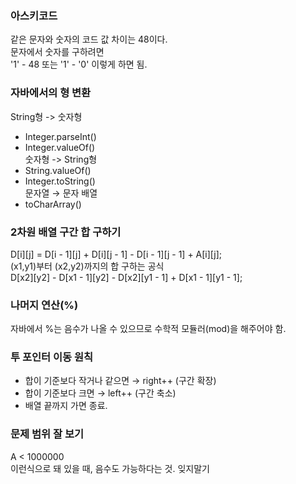 ### 아스키코드
같은 문자와 숫자의 코드 값 차이는 48이다.    
문자에서 숫자를 구하려면  
'1' - 48 또는 '1' - '0' 이렇게 하면 됨. 

### 자바에서의 형 변환
String형 -> 숫자형
- Integer.parseInt()
- Integer.valueOf()  
숫자형 -> String형
- String.valueOf()
- Integer.toString()  
문자열 → 문자 배열
- toCharArray()

### 2차원 배열 구간 합 구하기
D[i][j] = D[i - 1][j] + D[i][j - 1] - D[i - 1][j - 1] + A[i][j];  
(x1,y1)부터 (x2,y2)까지의 합 구하는 공식  
D[x2][y2] - D[x1 - 1][y2] - D[x2][y1 - 1] + D[x1 - 1][y1 - 1];  

### 나머지 연산(%)
자바에서 %는 음수가 나올 수 있으므로 수학적 모듈러(mod)을 해주어야 함. 

### 투 포인터 이동 원칙
- 합이 기준보다 작거나 같으면 → right++ (구간 확장)
- 합이 기준보다 크면 → left++ (구간 축소)
- 배열 끝까지 가면 종료.

### 문제 범위 잘 보기
A < 1000000  
이런식으로 돼 있을 때, 음수도 가능하다는 것. 잊지말기